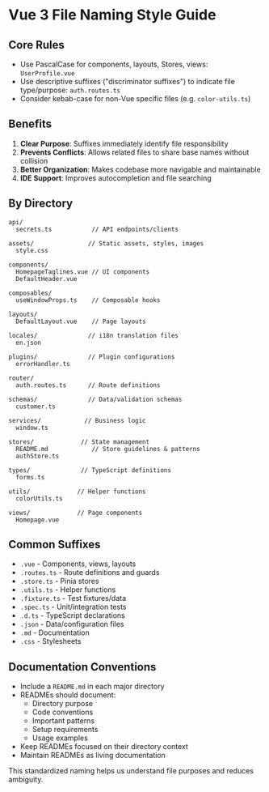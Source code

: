 # Vue 3 File Naming Style Guide

## Core Rules
- Use PascalCase for components, layouts, Stores, views: `UserProfile.vue`
- Use descriptive suffixes ("discriminator suffixes") to indicate file type/purpose: `auth.routes.ts`
- Consider kebab-case for non-Vue specific files (e.g. `color-utils.ts`)

## Benefits
1. **Clear Purpose**: Suffixes immediately identify file responsibility
2. **Prevents Conflicts**: Allows related files to share base names without collision
3. **Better Organization**: Makes codebase more navigable and maintainable
4. **IDE Support**: Improves autocompletion and file searching

## By Directory
```
api/
  secrets.ts           // API endpoints/clients

assets/               // Static assets, styles, images
  style.css

components/
  HomepageTaglines.vue // UI components
  DefaultHeader.vue

composables/
  useWindowProps.ts    // Composable hooks

layouts/
  DefaultLayout.vue    // Page layouts

locales/              // i18n translation files
  en.json

plugins/              // Plugin configurations
  errorHandler.ts

router/
  auth.routes.ts      // Route definitions

schemas/              // Data/validation schemas
  customer.ts

services/            // Business logic
  window.ts

stores/             // State management
  README.md            // Store guidelines & patterns
  authStore.ts

types/              // TypeScript definitions
  forms.ts

utils/             // Helper functions
  colorUtils.ts

views/             // Page components
  Homepage.vue
```

## Common Suffixes
- `.vue` - Components, views, layouts
- `.routes.ts` - Route definitions and guards
- `.store.ts` - Pinia stores
- `.utils.ts` - Helper functions
- `.fixture.ts` - Test fixtures/data
- `.spec.ts` - Unit/integration tests
- `.d.ts` - TypeScript declarations
- `.json` - Data/configuration files
- `.md` - Documentation
- `.css` - Stylesheets

## Documentation Conventions
- Include a `README.md` in each major directory
- READMEs should document:
  - Directory purpose
  - Code conventions
  - Important patterns
  - Setup requirements
  - Usage examples
- Keep READMEs focused on their directory context
- Maintain READMEs as living documentation

This standardized naming helps us understand file purposes and reduces ambiguity.
